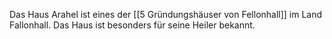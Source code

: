 Das Haus Arahel ist eines der [[5 Gründungshäuser von Fellonhall]] im Land Fallonhall.
Das Haus ist besonders für seine Heiler bekannt.